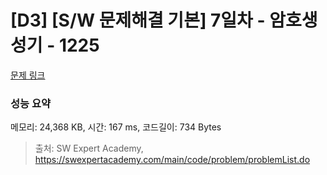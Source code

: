 # [D3] [S/W 문제해결 기본] 7일차 - 암호생성기 - 1225 

[문제 링크](https://swexpertacademy.com/main/code/problem/problemDetail.do?contestProbId=AV14uWl6AF0CFAYD) 

### 성능 요약

메모리: 24,368 KB, 시간: 167 ms, 코드길이: 734 Bytes



> 출처: SW Expert Academy, https://swexpertacademy.com/main/code/problem/problemList.do